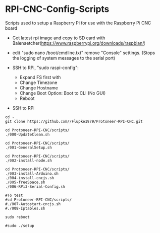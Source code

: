 # RPI-CNC-Config-Scripts
Scripts used to setup a Raspberry Pi for use with the Raspberry Pi CNC board

* Get latest rpi image and copy to SD card with Balenaetcher(https://www.raspberrypi.org/downloads/raspbian/)

* edit "sudo nano /boot/cmdline.txt" remove "Console" settings. (Stops the logging of system messages to the serial port)

* SSH to  RPI,  "sudo raspi-config":
	* Expand FS first with
	* Change Timezone
	* Change Hostname
	* Change Boot Option: Boot to CLI (No GUI)
	* Reboot

* SSH to  RPI

```
cd ~
git clone https://github.com//Flupke1979/Protoneer-RPI-CNC.git

cd Protoneer-RPI-CNC/scripts/
./000-UpdateClean.sh

cd Protoneer-RPI-CNC/scripts/
./001-GeneralSetup.sh

cd Protoneer-RPI-CNC/scripts/
./002-install-node.sh

cd Protoneer-RPI-CNC/scripts/
./003-install-Arduino.sh
./004-install-cncjs.sh
./005-freeSpace.sh
./006-RPi3-Serial-Config.sh

#To test
#cd Protoneer-RPI-CNC/scripts/
#./007-Autostart-cncjs.sh
#./008-Iptables.sh

sudo reboot

#sudo ./setup
```
